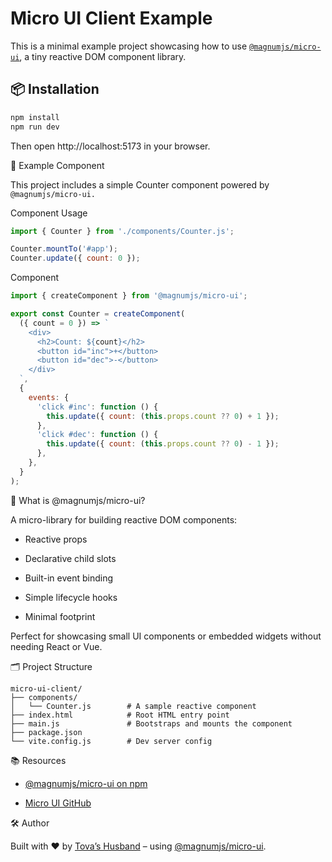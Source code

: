 # Micro UI Client Example

This is a minimal example project showcasing how to use [`@magnumjs/micro-ui`](https://www.npmjs.com/package/@magnumjs/micro-ui), a tiny reactive DOM component library.

## 📦 Installation

```bash
npm install
npm run dev
```

Then open http://localhost:5173 in your browser.


🧱 Example Component

This project includes a simple Counter component powered by `@magnumjs/micro-ui.`

Component Usage
```js
import { Counter } from './components/Counter.js';

Counter.mountTo('#app');
Counter.update({ count: 0 });
```

Component
```js
import { createComponent } from '@magnumjs/micro-ui';

export const Counter = createComponent(
  ({ count = 0 }) => `
    <div>
      <h2>Count: ${count}</h2>
      <button id="inc">+</button>
      <button id="dec">-</button>
    </div>
  `,
  {
    events: {
      'click #inc': function () {
        this.update({ count: (this.props.count ?? 0) + 1 });
      },
      'click #dec': function () {
        this.update({ count: (this.props.count ?? 0) - 1 });
      },
    },
  }
);
```

🧩 What is @magnumjs/micro-ui?

A micro-library for building reactive DOM components:

 - Reactive props

 - Declarative child slots

 - Built-in event binding

 - Simple lifecycle hooks

 - Minimal footprint

Perfect for showcasing small UI components or embedded widgets without needing React or Vue.

🗂️ Project Structure

```
micro-ui-client/
├── components/
│   └── Counter.js        # A sample reactive component
├── index.html            # Root HTML entry point
├── main.js               # Bootstraps and mounts the component
├── package.json
└── vite.config.js        # Dev server config
```

📚 Resources

 - [@magnumjs/micro-ui on npm](https://www.npmjs.com/package/@magnumjs/micro-ui)

 - [Micro UI GitHub](https://github.com/magnumjs/micro-ui)


🛠️ Author

Built with ❤️ by [Tova’s Husband](https://github.com/magnumjs) – using [@magnumjs/micro-ui](https://www.npmjs.com/package/@magnumjs/micro-ui).